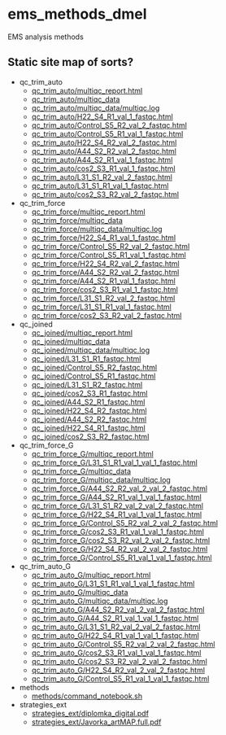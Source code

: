 # ems_methods_dmel
EMS analysis methods

## Static site map of sorts?

* qc_trim_auto
  * [qc_trim_auto/multiqc_report.html](qc_trim_auto/multiqc_report.html)
  * [qc_trim_auto/multiqc_data](qc_trim_auto/multiqc_data)
  * [qc_trim_auto/multiqc_data/multiqc.log](qc_trim_auto/multiqc_data/multiqc.log)
  * [qc_trim_auto/H22_S4_R1_val_1_fastqc.html](qc_trim_auto/H22_S4_R1_val_1_fastqc.html)
  * [qc_trim_auto/Control_S5_R2_val_2_fastqc.html](qc_trim_auto/Control_S5_R2_val_2_fastqc.html)
  * [qc_trim_auto/Control_S5_R1_val_1_fastqc.html](qc_trim_auto/Control_S5_R1_val_1_fastqc.html)
  * [qc_trim_auto/H22_S4_R2_val_2_fastqc.html](qc_trim_auto/H22_S4_R2_val_2_fastqc.html)
  * [qc_trim_auto/A44_S2_R2_val_2_fastqc.html](qc_trim_auto/A44_S2_R2_val_2_fastqc.html)
  * [qc_trim_auto/A44_S2_R1_val_1_fastqc.html](qc_trim_auto/A44_S2_R1_val_1_fastqc.html)
  * [qc_trim_auto/cos2_S3_R1_val_1_fastqc.html](qc_trim_auto/cos2_S3_R1_val_1_fastqc.html)
  * [qc_trim_auto/L31_S1_R2_val_2_fastqc.html](qc_trim_auto/L31_S1_R2_val_2_fastqc.html)
  * [qc_trim_auto/L31_S1_R1_val_1_fastqc.html](qc_trim_auto/L31_S1_R1_val_1_fastqc.html)
  * [qc_trim_auto/cos2_S3_R2_val_2_fastqc.html](qc_trim_auto/cos2_S3_R2_val_2_fastqc.html)
* qc_trim_force
  * [qc_trim_force/multiqc_report.html](qc_trim_force/multiqc_report.html)
  * [qc_trim_force/multiqc_data](qc_trim_force/multiqc_data)
  * [qc_trim_force/multiqc_data/multiqc.log](qc_trim_force/multiqc_data/multiqc.log)
  * [qc_trim_force/H22_S4_R1_val_1_fastqc.html](qc_trim_force/H22_S4_R1_val_1_fastqc.html)
  * [qc_trim_force/Control_S5_R2_val_2_fastqc.html](qc_trim_force/Control_S5_R2_val_2_fastqc.html)
  * [qc_trim_force/Control_S5_R1_val_1_fastqc.html](qc_trim_force/Control_S5_R1_val_1_fastqc.html)
  * [qc_trim_force/H22_S4_R2_val_2_fastqc.html](qc_trim_force/H22_S4_R2_val_2_fastqc.html)
  * [qc_trim_force/A44_S2_R2_val_2_fastqc.html](qc_trim_force/A44_S2_R2_val_2_fastqc.html)
  * [qc_trim_force/A44_S2_R1_val_1_fastqc.html](qc_trim_force/A44_S2_R1_val_1_fastqc.html)
  * [qc_trim_force/cos2_S3_R1_val_1_fastqc.html](qc_trim_force/cos2_S3_R1_val_1_fastqc.html)
  * [qc_trim_force/L31_S1_R2_val_2_fastqc.html](qc_trim_force/L31_S1_R2_val_2_fastqc.html)
  * [qc_trim_force/L31_S1_R1_val_1_fastqc.html](qc_trim_force/L31_S1_R1_val_1_fastqc.html)
  * [qc_trim_force/cos2_S3_R2_val_2_fastqc.html](qc_trim_force/cos2_S3_R2_val_2_fastqc.html)
* qc_joined
  * [qc_joined/multiqc_report.html](qc_joined/multiqc_report.html)
  * [qc_joined/multiqc_data](qc_joined/multiqc_data)
  * [qc_joined/multiqc_data/multiqc.log](qc_joined/multiqc_data/multiqc.log)
  * [qc_joined/L31_S1_R1_fastqc.html](qc_joined/L31_S1_R1_fastqc.html)
  * [qc_joined/Control_S5_R2_fastqc.html](qc_joined/Control_S5_R2_fastqc.html)
  * [qc_joined/Control_S5_R1_fastqc.html](qc_joined/Control_S5_R1_fastqc.html)
  * [qc_joined/L31_S1_R2_fastqc.html](qc_joined/L31_S1_R2_fastqc.html)
  * [qc_joined/cos2_S3_R1_fastqc.html](qc_joined/cos2_S3_R1_fastqc.html)
  * [qc_joined/A44_S2_R1_fastqc.html](qc_joined/A44_S2_R1_fastqc.html)
  * [qc_joined/H22_S4_R2_fastqc.html](qc_joined/H22_S4_R2_fastqc.html)
  * [qc_joined/A44_S2_R2_fastqc.html](qc_joined/A44_S2_R2_fastqc.html)
  * [qc_joined/H22_S4_R1_fastqc.html](qc_joined/H22_S4_R1_fastqc.html)
  * [qc_joined/cos2_S3_R2_fastqc.html](qc_joined/cos2_S3_R2_fastqc.html)
* qc_trim_force_G
  * [qc_trim_force_G/multiqc_report.html](qc_trim_force_G/multiqc_report.html)
  * [qc_trim_force_G/L31_S1_R1_val_1_val_1_fastqc.html](qc_trim_force_G/L31_S1_R1_val_1_val_1_fastqc.html)
  * [qc_trim_force_G/multiqc_data](qc_trim_force_G/multiqc_data)
  * [qc_trim_force_G/multiqc_data/multiqc.log](qc_trim_force_G/multiqc_data/multiqc.log)
  * [qc_trim_force_G/A44_S2_R2_val_2_val_2_fastqc.html](qc_trim_force_G/A44_S2_R2_val_2_val_2_fastqc.html)
  * [qc_trim_force_G/A44_S2_R1_val_1_val_1_fastqc.html](qc_trim_force_G/A44_S2_R1_val_1_val_1_fastqc.html)
  * [qc_trim_force_G/L31_S1_R2_val_2_val_2_fastqc.html](qc_trim_force_G/L31_S1_R2_val_2_val_2_fastqc.html)
  * [qc_trim_force_G/H22_S4_R1_val_1_val_1_fastqc.html](qc_trim_force_G/H22_S4_R1_val_1_val_1_fastqc.html)
  * [qc_trim_force_G/Control_S5_R2_val_2_val_2_fastqc.html](qc_trim_force_G/Control_S5_R2_val_2_val_2_fastqc.html)
  * [qc_trim_force_G/cos2_S3_R1_val_1_val_1_fastqc.html](qc_trim_force_G/cos2_S3_R1_val_1_val_1_fastqc.html)
  * [qc_trim_force_G/cos2_S3_R2_val_2_val_2_fastqc.html](qc_trim_force_G/cos2_S3_R2_val_2_val_2_fastqc.html)
  * [qc_trim_force_G/H22_S4_R2_val_2_val_2_fastqc.html](qc_trim_force_G/H22_S4_R2_val_2_val_2_fastqc.html)
  * [qc_trim_force_G/Control_S5_R1_val_1_val_1_fastqc.html](qc_trim_force_G/Control_S5_R1_val_1_val_1_fastqc.html)
* qc_trim_auto_G
  * [qc_trim_auto_G/multiqc_report.html](qc_trim_auto_G/multiqc_report.html)
  * [qc_trim_auto_G/L31_S1_R1_val_1_val_1_fastqc.html](qc_trim_auto_G/L31_S1_R1_val_1_val_1_fastqc.html)
  * [qc_trim_auto_G/multiqc_data](qc_trim_auto_G/multiqc_data)
  * [qc_trim_auto_G/multiqc_data/multiqc.log](qc_trim_auto_G/multiqc_data/multiqc.log)
  * [qc_trim_auto_G/A44_S2_R2_val_2_val_2_fastqc.html](qc_trim_auto_G/A44_S2_R2_val_2_val_2_fastqc.html)
  * [qc_trim_auto_G/A44_S2_R1_val_1_val_1_fastqc.html](qc_trim_auto_G/A44_S2_R1_val_1_val_1_fastqc.html)
  * [qc_trim_auto_G/L31_S1_R2_val_2_val_2_fastqc.html](qc_trim_auto_G/L31_S1_R2_val_2_val_2_fastqc.html)
  * [qc_trim_auto_G/H22_S4_R1_val_1_val_1_fastqc.html](qc_trim_auto_G/H22_S4_R1_val_1_val_1_fastqc.html)
  * [qc_trim_auto_G/Control_S5_R2_val_2_val_2_fastqc.html](qc_trim_auto_G/Control_S5_R2_val_2_val_2_fastqc.html)
  * [qc_trim_auto_G/cos2_S3_R1_val_1_val_1_fastqc.html](qc_trim_auto_G/cos2_S3_R1_val_1_val_1_fastqc.html)
  * [qc_trim_auto_G/cos2_S3_R2_val_2_val_2_fastqc.html](qc_trim_auto_G/cos2_S3_R2_val_2_val_2_fastqc.html)
  * [qc_trim_auto_G/H22_S4_R2_val_2_val_2_fastqc.html](qc_trim_auto_G/H22_S4_R2_val_2_val_2_fastqc.html)
  * [qc_trim_auto_G/Control_S5_R1_val_1_val_1_fastqc.html](qc_trim_auto_G/Control_S5_R1_val_1_val_1_fastqc.html)
* methods
  * [methods/command_notebook.sh](methods/command_notebook.sh)
* strategies_ext
  * [strategies_ext/diplomka_digital.pdf](strategies_ext/diplomka_digital.pdf)
  * [strategies_ext/Javorka_artMAP.full.pdf](strategies_ext/Javorka_artMAP.full.pdf)

